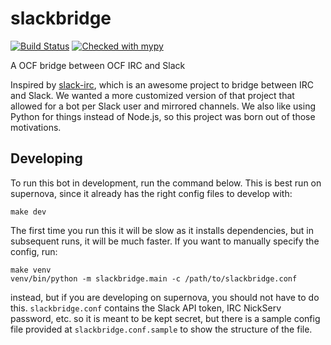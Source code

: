slackbridge
===========

[![Build Status](https://jenkins.ocf.berkeley.edu/buildStatus/icon?job=ocf/slackbridge/master)](https://jenkins.ocf.berkeley.edu/job/ocf/job/slackbridgejob/master/) [![Checked with mypy](http://www.mypy-lang.org/static/mypy_badge.svg)](http://mypy-lang.org/)

A OCF bridge between OCF IRC and Slack

Inspired by [slack-irc](https://github.com/ekmartin/slack-irc), which is an
awesome project to bridge between IRC and Slack. We wanted a more customized
version of that project that allowed for a bot per Slack user and mirrored
channels. We also like using Python for things instead of Node.js, so this
project was born out of those motivations.

## Developing

To run this bot in development, run the command below. This is best run on
supernova, since it already has the right config files to develop with:

    make dev

The first time you run this it will be slow as it installs dependencies, but in
subsequent runs, it will be much faster. If you want to manually specify the
config, run:

    make venv
    venv/bin/python -m slackbridge.main -c /path/to/slackbridge.conf

instead, but if you are developing on supernova, you should not have to do this.
`slackbridge.conf` contains the Slack API token, IRC NickServ password, etc. so
it is meant to be kept secret, but there is a sample config file provided at
`slackbridge.conf.sample` to show the structure of the file.
